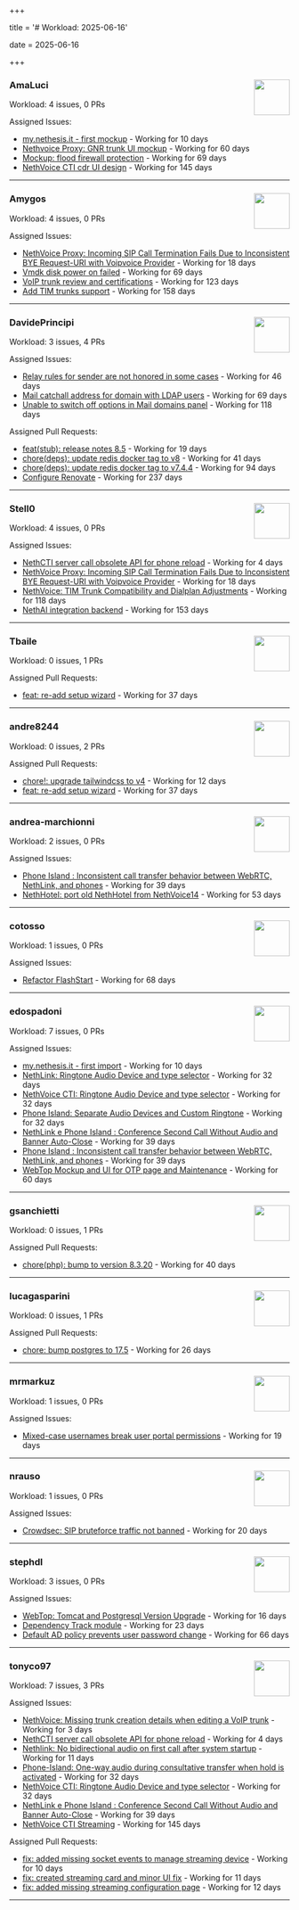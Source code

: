 +++

title = '# Workload: 2025-06-16'

date = 2025-06-16

+++

### AmaLuci <img src='https://avatars.githubusercontent.com/u/166636295?v=4&s=64' width='64' height='64' style='float:right;' /> ###
Workload: 4 issues, 0 PRs


Assigned Issues:
- [my.nethesis.it - first mockup](https://github.com/nethesis/my/issues/2) - Working for 10 days
- [Nethvoice Proxy: GNR trunk UI mockup](https://github.com/NethServer/dev/issues/7411) - Working for 60 days
- [Mockup: flood firewall protection](https://github.com/NethServer/nethsecurity/issues/1160) - Working for 69 days
- [NethVoice CTI cdr UI design](https://github.com/NethServer/dev/issues/7271) - Working for 145 days
---

### Amygos <img src='https://avatars.githubusercontent.com/u/510232?v=4&s=64' width='64' height='64' style='float:right;' /> ###
Workload: 4 issues, 0 PRs


Assigned Issues:
- [NethVoice Proxy: Incoming SIP Call Termination Fails Due to Inconsistent BYE Request-URI with Voipvoice Provider](https://github.com/NethServer/dev/issues/7485) - Working for 18 days
- [Vmdk disk power on failed](https://github.com/NethServer/dev/issues/7380) - Working for 69 days
- [VoIP trunk review and certifications](https://github.com/NethServer/dev/issues/7310) - Working for 123 days
- [Add TIM trunks support](https://github.com/NethServer/dev/issues/7240) - Working for 158 days
---

### DavidePrincipi <img src='https://avatars.githubusercontent.com/u/2920838?v=4&s=64' width='64' height='64' style='float:right;' /> ###
Workload: 3 issues, 4 PRs


Assigned Issues:
- [Relay rules for sender are not honored in some cases](https://github.com/NethServer/dev/issues/7433) - Working for 46 days
- [Mail catchall address for domain with LDAP users](https://github.com/NethServer/dev/issues/7385) - Working for 69 days
- [Unable to switch off options in Mail domains panel](https://github.com/NethServer/dev/issues/7320) - Working for 118 days

Assigned Pull Requests:
- [feat(stub): release notes 8.5](https://github.com/NethServer/ns8-docs/pull/168) - Working for 19 days
- [chore(deps): update redis docker tag to v8](https://github.com/NethServer/ns8-core/pull/874) - Working for 41 days
- [chore(deps): update redis docker tag to v7.4.4](https://github.com/NethServer/ns8-core/pull/830) - Working for 94 days
- [Configure Renovate](https://github.com/NethServer/ns8-passbolt/pull/1) - Working for 237 days
---

### Stell0 <img src='https://avatars.githubusercontent.com/u/4547897?v=4&s=64' width='64' height='64' style='float:right;' /> ###
Workload: 4 issues, 0 PRs


Assigned Issues:
- [NethCTI server call obsolete API for phone reload](https://github.com/NethServer/dev/issues/7499) - Working for 4 days
- [NethVoice Proxy: Incoming SIP Call Termination Fails Due to Inconsistent BYE Request-URI with Voipvoice Provider](https://github.com/NethServer/dev/issues/7485) - Working for 18 days
- [NethVoice: TIM Trunk Compatibility and Dialplan Adjustments](https://github.com/NethServer/dev/issues/7321) - Working for 118 days
- [NethAI integration backend](https://github.com/NethServer/dev/issues/7248) - Working for 153 days
---

### Tbaile <img src='https://avatars.githubusercontent.com/u/8052641?v=4&s=64' width='64' height='64' style='float:right;' /> ###
Workload: 0 issues, 1 PRs


Assigned Pull Requests:
- [feat: re-add setup wizard](https://github.com/NethServer/nethsecurity-docs/pull/166) - Working for 37 days
---

### andre8244 <img src='https://avatars.githubusercontent.com/u/4612169?v=4&s=64' width='64' height='64' style='float:right;' /> ###
Workload: 0 issues, 2 PRs


Assigned Pull Requests:
- [chore!: upgrade tailwindcss to v4](https://github.com/NethServer/nethsecurity-ui/pull/570) - Working for 12 days
- [feat: re-add setup wizard](https://github.com/NethServer/nethsecurity-docs/pull/166) - Working for 37 days
---

### andrea-marchionni <img src='https://avatars.githubusercontent.com/u/6448460?v=4&s=64' width='64' height='64' style='float:right;' /> ###
Workload: 2 issues, 0 PRs


Assigned Issues:
- [Phone Island : Inconsistent call transfer behavior between WebRTC, NethLink, and phones](https://github.com/NethServer/dev/issues/7444) - Working for 39 days
- [NethHotel: port old NethHotel from NethVoice14](https://github.com/NethServer/dev/issues/7425) - Working for 53 days
---

### cotosso <img src='https://avatars.githubusercontent.com/u/7226896?v=4&s=64' width='64' height='64' style='float:right;' /> ###
Workload: 1 issues, 0 PRs


Assigned Issues:
- [Refactor FlashStart](https://github.com/NethServer/nethsecurity/issues/1162) - Working for 68 days
---

### edospadoni <img src='https://avatars.githubusercontent.com/u/6152486?v=4&s=64' width='64' height='64' style='float:right;' /> ###
Workload: 7 issues, 0 PRs


Assigned Issues:
- [my.nethesis.it - first import](https://github.com/nethesis/my/issues/1) - Working for 10 days
- [NethLink: Ringtone Audio Device and type selector](https://github.com/NethServer/dev/issues/7460) - Working for 32 days
- [NethVoice CTI: Ringtone Audio Device and type selector](https://github.com/NethServer/dev/issues/7459) - Working for 32 days
- [Phone Island: Separate Audio Devices and Custom Ringtone](https://github.com/NethServer/dev/issues/7458) - Working for 32 days
- [NethLink e Phone Island : Conference Second Call Without Audio and Banner Auto-Close](https://github.com/NethServer/dev/issues/7446) - Working for 39 days
- [Phone Island : Inconsistent call transfer behavior between WebRTC, NethLink, and phones](https://github.com/NethServer/dev/issues/7444) - Working for 39 days
- [WebTop Mockup and UI for OTP page and Maintenance](https://github.com/NethServer/dev/issues/7410) - Working for 60 days
---

### gsanchietti <img src='https://avatars.githubusercontent.com/u/804596?v=4&s=64' width='64' height='64' style='float:right;' /> ###
Workload: 0 issues, 1 PRs


Assigned Pull Requests:
- [chore(php): bump to version 8.3.20](https://github.com/NethServer/ns8-webtop/pull/120) - Working for 40 days
---

### lucagasparini <img src='https://avatars.githubusercontent.com/u/11161326?v=4&s=64' width='64' height='64' style='float:right;' /> ###
Workload: 0 issues, 1 PRs


Assigned Pull Requests:
- [chore: bump postgres to 17.5](https://github.com/NethServer/ns8-webtop/pull/129) - Working for 26 days
---

### mrmarkuz <img src='https://avatars.githubusercontent.com/u/31746411?v=4&s=64' width='64' height='64' style='float:right;' /> ###
Workload: 1 issues, 0 PRs


Assigned Issues:
- [Mixed-case usernames break user portal permissions](https://github.com/NethServer/dev/issues/7482) - Working for 19 days
---

### nrauso <img src='https://avatars.githubusercontent.com/u/16102909?v=4&s=64' width='64' height='64' style='float:right;' /> ###
Workload: 1 issues, 0 PRs


Assigned Issues:
- [Crowdsec: SIP bruteforce traffic not banned](https://github.com/NethServer/dev/issues/7481) - Working for 20 days
---

### stephdl <img src='https://avatars.githubusercontent.com/u/3164851?v=4&s=64' width='64' height='64' style='float:right;' /> ###
Workload: 3 issues, 0 PRs


Assigned Issues:
- [WebTop: Tomcat and Postgresql Version Upgrade](https://github.com/NethServer/dev/issues/7489) - Working for 16 days
- [Dependency Track module](https://github.com/NethServer/dev/issues/7477) - Working for 23 days
- [Default AD policy prevents user password change](https://github.com/NethServer/dev/issues/7400) - Working for 66 days
---

### tonyco97 <img src='https://avatars.githubusercontent.com/u/36625268?v=4&s=64' width='64' height='64' style='float:right;' /> ###
Workload: 7 issues, 3 PRs


Assigned Issues:
- [NethVoice: Missing trunk creation details when editing a VoIP trunk](https://github.com/NethServer/dev/issues/7502) - Working for 3 days
- [NethCTI server call obsolete API for phone reload](https://github.com/NethServer/dev/issues/7499) - Working for 4 days
- [Nethlink: No bidirectional audio on first call after system startup](https://github.com/NethServer/dev/issues/7492) - Working for 11 days
- [Phone-Island: One-way audio during consultative transfer when hold is activated](https://github.com/NethServer/dev/issues/7462) - Working for 32 days
- [NethVoice CTI: Ringtone Audio Device and type selector](https://github.com/NethServer/dev/issues/7459) - Working for 32 days
- [NethLink e Phone Island : Conference Second Call Without Audio and Banner Auto-Close](https://github.com/NethServer/dev/issues/7446) - Working for 39 days
- [NethVoice CTI Streaming](https://github.com/NethServer/dev/issues/7268) - Working for 145 days

Assigned Pull Requests:
- [fix: added missing socket events to manage streaming device](https://github.com/nethesis/phone-island/pull/99) - Working for 10 days
- [fix: created streaming card and minor UI fix](https://github.com/nethesis/nethvoice-cti/pull/307) - Working for 11 days
- [fix: added missing streaming configuration page](https://github.com/nethesis/ns8-nethvoice/pull/462) - Working for 12 days
---

